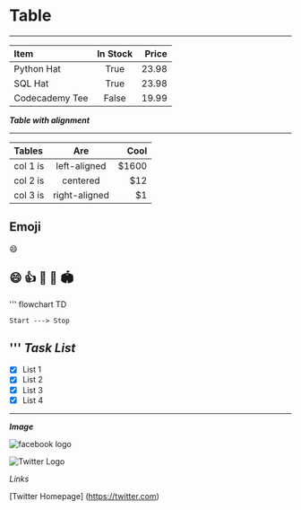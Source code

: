 

# Table #
---


| Item              | In Stock | Price |
| :---------------- | :------: | ----: |
| Python Hat        |   True   | 23.98 |
| SQL Hat           |   True   | 23.98 |
| Codecademy Tee    |  False   | 19.99 |
___Table with alignment___

---

| Tables   |      Are      |  Cool |
|:----------|:-------------:|------:|
| col 1 is |  left-aligned | $1600 |
| col 2 is |    centered   |   $12 |
| col 3 is | right-aligned |    $1 |


Emoji
---

:smile:

:smile: :+1: :tada: :rocket: :stadium:
---
'''
flowchart TD

    Start ---> Stop

'''
  ***Task List***
   ---
   - [x] List 1
   - [x] List 2
   - [x] List 3
   - [x] List 4

 ---
 ___Image___


  ![facebook logo](./logo.Jpeg  "facebook")
  
  ![Twitter Logo](./logo.Jpeg  "Twitter")

 *Links*


 [Twitter Homepage] (https://twitter.com)
